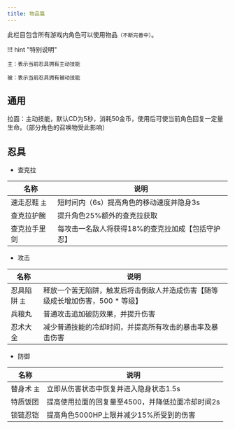 ```yaml
---
title: 物品篇
---
```


此栏目包含所有游戏内角色可以使用物品`（不断完善中）`。

!!! hint "特别说明"

    主：表示当前忍具拥有主动技能

    被：表示当前忍具拥有被动技能

## 通用

拉面：主动技能，默认CD为5秒，消耗50金币，使用后可使当前角色回复一定量生命。（部分角色的召唤物受此影响）

## 忍具

* 查克拉

| 名称          | 说明                                              |
| ------------- | ------------------------------------------------- |
| 速走忍鞋 `主` | 短时间内（6s）提高角色的移动速度并隐身3s          |
| 查克拉护腕    | 提升角色25%额外的查克拉获取                       |
| 查克拉手里剑  | 每攻击一名敌人将获得18%的查克拉加成【包括守护忍】 |

* 攻击

| 名称          | 说明                                                                           |
| ------------- | ------------------------------------------------------------------------------ |
| 忍具陷阱 `主` | 释放一个苦无陷阱，触发后将击倒敌人并造成伤害【随等级成长增加伤害，500 * 等级】 |
| 兵粮丸        | 普通攻击追加破防效果，并提升伤害                                               |
| 忍术大全      | 减少普通技能的冷却时间，并提高所有攻击的暴击率及暴击伤害                       |

* 防御

| 名称        | 说明                                             |
| ----------- | ------------------------------------------------ |
| 替身术 `主` | 立即从伤害状态中恢复并进入隐身状态1.5s           |
| 特质饭团    | 提高使用拉面的回复量至4500，并降低拉面冷却时间2s |
| 锁链忍铠    | 提高角色5000HP上限并减少15%所受到的伤害          |
